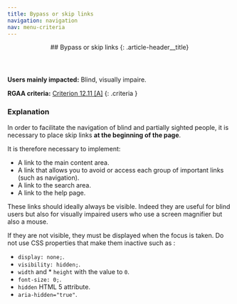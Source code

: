 ```yaml
---
title: Bypass or skip links
navigation: navigation
nav: menu-criteria
---
```


<header>
## Bypass or skip links
{: .article-header__title}
</header>

**Users mainly impacted:** Blind, visually impaire.

**RGAA criteria:** [Criterion 12.11 [A]](http://disic.github.io/rgaa_referentiel_en/criteria.html#crit-12-11)
{: .criteria }

### Explanation

In order to facilitate the navigation of blind and partially sighted people, it is necessary to place skip links **at the beginning of the page**.

It is therefore necessary to implement:

* A link to the main content area.
* A link that allows you to avoid or access each group of important links (such as navigation).
* A link to the search area.
* A link to the help page.

These links should ideally always be visible. Indeed they are useful for blind users but also for visually impaired users who use a screen magnifier but also a mouse.

If they are not visible, they must be displayed when the focus is taken. Do not use CSS properties that make them inactive such as :

* `display: none;`.
* `visibility: hidden;`.
* `width` and * `height` with the value to `0`.
* `font-size: 0;`.
* `hidden` HTML 5 attribute.
* `aria-hidden="true"`.

